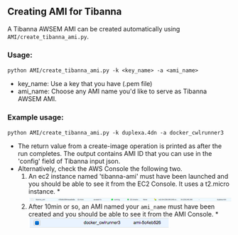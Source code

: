 
## Creating AMI for Tibanna
A Tibanna AWSEM AMI can be created automatically using `AMI/create_tibanna_ami.py`.


### Usage:
```
python AMI/create_tibanna_ami.py -k <key_name> -a <ami_name>
```
* key_name: Use a key that you have (.pem file)
* ami_name: Choose any AMI name you'd like to serve as Tibanna AWSEM AMI.

### Example usage:
```
python AMI/create_tibanna_ami.py -k duplexa.4dn -a docker_cwlrunner3
```
* The return value from a create-image operation is printed as after the run completes. The output contains AMI ID that you can use in the 'config' field of Tibanna input json.
* Alternatively, check the AWS Console the following two.
    1. An ec2 instance named 'tibanna-ami' must have been launched and you should be able to see it from the EC2 Console. It uses a t2.micro instance.
      * ![](../images/tibanna_ami_instance_scsh.png)
    2. After 10min or so, an AMI named your `ami_name` must have been created and you should be able to see it from the AMI Console.
      * ![](../images/tibanna_ami_image_scsh.png)



